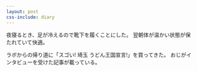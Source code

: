 ```yaml
---
layout: post
css-include: diary
---
```


夜寝るとき、足が冷えるので靴下を履くことにした。
翌朝体が温かい状態が保たれていて快適。

ラボからの帰り道に「スゴい! 埼玉 うどん王国宣言!」を買ってきた。
おじがインタビューを受けた記事が載っている。

<!-- 今日読んだ論文: H. Wee, “Dual System Encryption via Predicate Encodings,” in TCC 2014, vol. 8349 LNCS, no. 8349, 2014, pp. 616–637. -->